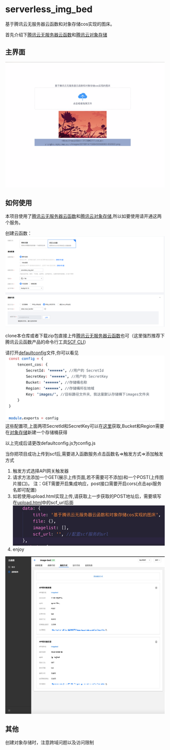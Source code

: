 # serverless_img_bed
基于腾讯云无服务器云函数和对象存储cos实现的图床。

首先介绍下[腾讯云无服务器云函数](https://cloud.tencent.com/product/scf)和[腾讯云对象存储](https://cloud.tencent.com/product/cos)

## 主界面
![主界面](screenshots/index.png)

## 如何使用

本项目使用了[腾讯云无服务器云函数](https://cloud.tencent.com/product/scf)和[腾讯云对象存储](https://cloud.tencent.com/product/cos),所以如要使用请开通这两个服务。

创建云函数：
![创建云函数](screenshots/createServerless.png)

clone本仓库或者下载zip包直接上传[腾讯云无服务器云函数](https://cloud.tencent.com/product/scf)也可（这里强烈推荐下腾讯云云函数产品的命令行工具[SCF CLI](https://cloud.tencent.com/document/product/583/33445)）

请打开[defaultconfig](defaultconfig.js)文件,你可以看见
![主界面](screenshots/config_1.png)这些配置项,上面两项SecretId和SecretKey可以在[这里](https://console.cloud.tencent.com/cam/capi)获取,Bucket和Region需要在[对象存储](https://cloud.tencent.com/product/cos)新建一个存储桶获得

以上完成后请更改defaultconfig.js为config.js

当你把项目成功上传到scf后,需要进入函数服务点击函数名&rArr;触发方式&rArr;添加触发方式
1. 触发方式选择API网关触发器
2. 请求方法添加一个GET(展示上传页面,若不需要可不添加)和一个POST(上传图片接口)。
注：GET需要开启集成响应，post接口需要开启cors(点击api服务名即可配置)
3. 如若使用upload.html实现上传,请获取上一步获取的POST地址后，需要填写在[upload.html](upload.html)中的scf_url后面![](screenshots/config_3.png)
4. enjoy

![我的配置](screenshots/config_2.png)

## 其他
创建对象存储时，注意跨域问题以及访问限制

